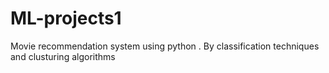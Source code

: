 # ML-projects1
Movie recommendation system using python . By classification techniques and clusturing algorithms
